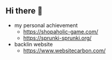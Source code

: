 ## Hi there 👋


- my personal achievement
  - https://shopaholic-game.com/
  -  https://sprunki-sprunki.org/
- backlin website
  - https://www.websitecarbon.com/

<!--
**wang1309/wang1309** is a ✨ _special_ ✨ repository because its `README.md` (this file) appears on your GitHub profile.

Here are some ideas to get you started:

- my personal achievement： https://shopaholic-game.com/ https://sprunki-sprunki.org/
- backlin website
  - https://www.websitecarbon.com/
-->
